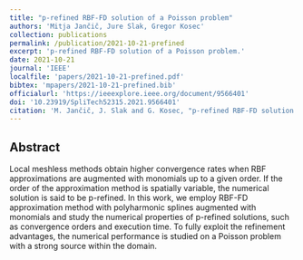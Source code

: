 ```yaml
---
title: "p-refined RBF-FD solution of a Poisson problem"
authors: 'Mitja Jančič, Jure Slak, Gregor Kosec'
collection: publications
permalink: /publication/2021-10-21-prefined
excerpt: 'p-refined RBF-FD solution of a Poisson problem.'
date: 2021-10-21
journal: 'IEEE'
localfile: 'papers/2021-10-21-prefined.pdf'
bibtex: 'mpapers/2021-10-21-prefined.bib'
officialurl: 'https://ieeexplore.ieee.org/document/9566401'
doi: '10.23919/SpliTech52315.2021.9566401'
citation: 'M. Jančič, J. Slak and G. Kosec, "p-refined RBF-FD solution of a Poisson problem," 2021 6th International Conference on Smart and Sustainable Technologies (SpliTech), 2021, pp. 01-06, doi: 10.23919/SpliTech52315.2021.9566401.'
---
```


## Abstract

Local meshless methods obtain higher convergence rates when RBF approximations are augmented with monomials up to a given order. If the order of the approximation method is spatially variable, the numerical solution is said to be p-refined. In this work, we employ RBF-FD approximation method with polyharmonic splines augmented with monomials and study the numerical properties of p-refined solutions, such as convergence orders and execution time. To fully exploit the refinement advantages, the numerical performance is studied on a Poisson problem with a strong source within the domain.